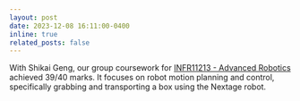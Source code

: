 ```yaml
---
layout: post
date: 2023-12-08 16:11:00-0400
inline: true
related_posts: false
---
```


With Shikai Geng, our group coursework for <a href="https://drive.google.com/file/d/1w9Y8zo2tOzudn_o2Y1Au2Ra2zKw81fBE/view" target="_blank">INFR11213 - Advanced Robotics</a> achieved 39/40 marks. It focuses on robot motion planning and control, specifically grabbing and transporting a box using the Nextage robot.